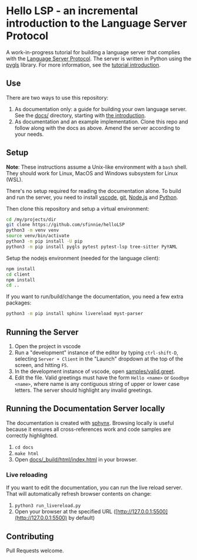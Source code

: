 # Hello LSP - an incremental introduction to the Language Server Protocol

A work-in-progress tutorial for building a language server that complies with the [Language Server Protocol](https://microsoft.github.io/language-server-protocol/).  The server is written in Python using the [pygls](https://github.com/openlawlibrary/pygls) library.  For more information, see the [tutorial introduction](docs/intro.md).

## Use

There are two ways to use this repository:

1. As documentation only: a guide for building your own language server.  See the [docs/](docs) directory, starting with [the introduction](docs/intro.md).
1. As documentation and an example implementation. Clone this repo and follow along with the docs as above.  Amend the server according to your needs. 

## Setup

**Note**: These instructions assume a Unix-like environment with a `bash` shell.  They should work for Linux, MacOS and Windows subsystem for Linux (WSL).  

There's no setup required for reading the documentation alone.  To build and run the server, you need to install [vscode](https://code.visualstudio.com/download), [git](https://git-scm.com/), [Node.js](https://nodejs.org/) and [Python](https://www.python.org/downloads/).  

Then clone this repository and setup a virtual environment:

```bash
cd /my/projects/dir
git clone https://github.com/sfinnie/helloLSP
python3 -m venv venv
source venv/bin/activate
python3 -m pip install -U pip
python3 -m pip install pygls pytest pytest-lsp tree-sitter PyYAML
```

Setup the nodejs environment (needed for the language client):

```bash
npm install
cd client
npm install
cd ..
```

If you want to run/build/change the documentation, you need a few extra packages:

```bash
python3 -m pip install sphinx livereload myst-parser
```

## Running the Server

1. Open the project in vscode
2. Run a "development" instance of the editor by typing `ctrl-shift-D`, selecting `Server + Client` in the "Launch" dropdown at the top of the screen, and hitting `F5`.
1. In the development instance of vscode, open [samples/valid.greet](samples/valid.greet).
1. Edit the file.  Valid greetings must have the form `Hello <name>` or `Goodbye <name>`, where name is any contiguous string of upper or lower case letters.  The server should highlight any invalid greetings.

## Running the Documentation Server locally

The documentation is created with [sphynx]().  Browsing locally is useful because it ensures all cross-references work and code samples are correctly highlighted.

1. `cd docs`
2. `make html`
3. Open [docs/_build/html/index.html](docs/_build/html/index.html) in your browser.

### Live reloading 

If you want to edit the documentation, you can run the live reload server.  That will automatically refresh browser contents on change:

1. `python3 run_livereload.py`
1. Open your browser at the specified URL ([http://127.0.0.1:5500](http://127.0.0.1:5500) by default) 

## Contributing

Pull Requests welcome.





